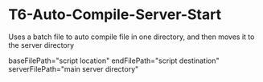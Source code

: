 # T6-Auto-Compile-Server-Start
Uses a batch file to auto compile file in one directory, and then moves it to the server directory

baseFilePath="script location"
endFilePath="script destination"
serverFilePath="main server directory"
